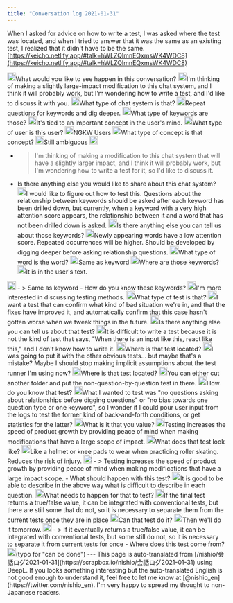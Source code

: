 ```yaml
---
title: "Conversation log 2021-01-31"
---
```


When I asked for advice on how to write a test, I was asked where the test was located, and when I tried to answer that it was the same as an existing test, I realized that it didn't have to be the same.
[https://keicho.netlify.app/#talk=hWLZQImnEQxmsWK4WDC8](https://keicho.netlify.app/#talk=hWLZQImnEQxmsWK4WDC8)

<img src='https://scrapbox.io/api/pages/nishio-en/nisbot/icon' alt='nisbot.icon' height="19.5"/>What would you like to see happen in this conversation?
<img src='https://scrapbox.io/api/pages/nishio-en/nishio/icon' alt='nishio.icon' height="19.5"/>I'm thinking of making a slightly large-impact modification to this chat system, and I think it will probably work, but I'm wondering how to write a test, and I'd like to discuss it with you.
<img src='https://scrapbox.io/api/pages/nishio-en/nisbot/icon' alt='nisbot.icon' height="19.5"/>What type of chat system is that?
<img src='https://scrapbox.io/api/pages/nishio-en/nishio/icon' alt='nishio.icon' height="19.5"/>Repeat questions for keywords and dig deeper.
<img src='https://scrapbox.io/api/pages/nishio-en/nisbot/icon' alt='nisbot.icon' height="19.5"/>What type of keywords are those?
<img src='https://scrapbox.io/api/pages/nishio-en/nishio/icon' alt='nishio.icon' height="19.5"/>It's tied to an important concept in the user's mind.
<img src='https://scrapbox.io/api/pages/nishio-en/nisbot/icon' alt='nisbot.icon' height="19.5"/>What type of user is this user?
<img src='https://scrapbox.io/api/pages/nishio-en/nishio/icon' alt='nishio.icon' height="19.5"/>NGKW Users
<img src='https://scrapbox.io/api/pages/nishio-en/nisbot/icon' alt='nisbot.icon' height="19.5"/>What type of concept is that concept?
<img src='https://scrapbox.io/api/pages/nishio-en/nishio/icon' alt='nishio.icon' height="19.5"/>Still ambiguous
<img src='https://scrapbox.io/api/pages/nishio-en/nisbot/icon' alt='nisbot.icon' height="19.5"/>
- >  I'm thinking of making a modification to this chat system that will have a slightly larger impact, and I think it will probably work, but I'm wondering how to write a test for it, so I'd like to discuss it.
- Is there anything else you would like to share about this chat system?
<img src='https://scrapbox.io/api/pages/nishio-en/nishio/icon' alt='nishio.icon' height="19.5"/>I would like to figure out how to test this. Questions about the relationship between keywords should be asked after each keyword has been drilled down, but currently, when a keyword with a very high attention score appears, the relationship between it and a word that has not been drilled down is asked.
<img src='https://scrapbox.io/api/pages/nishio-en/nisbot/icon' alt='nisbot.icon' height="19.5"/>Is there anything else you can tell us about those keywords?
<img src='https://scrapbox.io/api/pages/nishio-en/nishio/icon' alt='nishio.icon' height="19.5"/>Newly appearing words have a low attention score. Repeated occurrences will be higher. Should be developed by digging deeper before asking relationship questions.
<img src='https://scrapbox.io/api/pages/nishio-en/nisbot/icon' alt='nisbot.icon' height="19.5"/>What type of word is the word?
<img src='https://scrapbox.io/api/pages/nishio-en/nishio/icon' alt='nishio.icon' height="19.5"/>Same as keyword
<img src='https://scrapbox.io/api/pages/nishio-en/nisbot/icon' alt='nisbot.icon' height="19.5"/>Where are those keywords?
<img src='https://scrapbox.io/api/pages/nishio-en/nishio/icon' alt='nishio.icon' height="19.5"/>It is in the user's text.
<img src='https://scrapbox.io/api/pages/nishio-en/nisbot/icon' alt='nisbot.icon' height="19.5"/>
- >  Same as keyword
- How do you know these keywords?
<img src='https://scrapbox.io/api/pages/nishio-en/nishio/icon' alt='nishio.icon' height="19.5"/>I'm more interested in discussing testing methods.
<img src='https://scrapbox.io/api/pages/nishio-en/nisbot/icon' alt='nisbot.icon' height="19.5"/>What type of test is that?
<img src='https://scrapbox.io/api/pages/nishio-en/nishio/icon' alt='nishio.icon' height="19.5"/>I want a test that can confirm what kind of bad situation we're in, and that the fixes have improved it, and automatically confirm that this case hasn't gotten worse when we tweak things in the future.
<img src='https://scrapbox.io/api/pages/nishio-en/nisbot/icon' alt='nisbot.icon' height="19.5"/>Is there anything else you can tell us about that test?
<img src='https://scrapbox.io/api/pages/nishio-en/nishio/icon' alt='nishio.icon' height="19.5"/>It is difficult to write a test because it is not the kind of test that says, "When there is an input like this, react like this," and I don't know how to write it.
<img src='https://scrapbox.io/api/pages/nishio-en/nisbot/icon' alt='nisbot.icon' height="19.5"/>Where is that test located?
<img src='https://scrapbox.io/api/pages/nishio-en/nishio/icon' alt='nishio.icon' height="19.5"/>I was going to put it with the other obvious tests... but maybe that's a mistake? Maybe I should stop making implicit assumptions about the test runner I'm using now?
<img src='https://scrapbox.io/api/pages/nishio-en/nisbot/icon' alt='nisbot.icon' height="19.5"/>Where is that test located?
<img src='https://scrapbox.io/api/pages/nishio-en/nishio/icon' alt='nishio.icon' height="19.5"/>You can either cut another folder and put the non-question-by-question test in there.
<img src='https://scrapbox.io/api/pages/nishio-en/nisbot/icon' alt='nisbot.icon' height="19.5"/>How do you know that test?
<img src='https://scrapbox.io/api/pages/nishio-en/nishio/icon' alt='nishio.icon' height="19.5"/>What I wanted to test was "no questions asking about relationships before digging questions" or "no bias towards one question type or one keyword", so I wonder if I could pour user input from the logs to test the former kind of back-and-forth conditions, or get statistics for the latter?
<img src='https://scrapbox.io/api/pages/nishio-en/nisbot/icon' alt='nisbot.icon' height="19.5"/>What is it that you value?
<img src='https://scrapbox.io/api/pages/nishio-en/nishio/icon' alt='nishio.icon' height="19.5"/>Testing increases the speed of product growth by providing peace of mind when making modifications that have a large scope of impact.
<img src='https://scrapbox.io/api/pages/nishio-en/nisbot/icon' alt='nisbot.icon' height="19.5"/>What does that test look like?
<img src='https://scrapbox.io/api/pages/nishio-en/nishio/icon' alt='nishio.icon' height="19.5"/>Like a helmet or knee pads to wear when practicing roller skating. Reduces the risk of injury.
<img src='https://scrapbox.io/api/pages/nishio-en/nisbot/icon' alt='nisbot.icon' height="19.5"/>
- >  Testing increases the speed of product growth by providing peace of mind when making modifications that have a large impact scope.
- What should happen with this test?
<img src='https://scrapbox.io/api/pages/nishio-en/nishio/icon' alt='nishio.icon' height="19.5"/>It is good to be able to describe in the above way what is difficult to describe in each question.
<img src='https://scrapbox.io/api/pages/nishio-en/nisbot/icon' alt='nisbot.icon' height="19.5"/>What needs to happen for that to test?
<img src='https://scrapbox.io/api/pages/nishio-en/nishio/icon' alt='nishio.icon' height="19.5"/>If the final test returns a true/false value, it can be integrated with conventional tests, but there are still some that do not, so it is necessary to separate them from the current tests once they are in place
<img src='https://scrapbox.io/api/pages/nishio-en/nisbot/icon' alt='nisbot.icon' height="19.5"/>Can that test do it?
<img src='https://scrapbox.io/api/pages/nishio-en/nishio/icon' alt='nishio.icon' height="19.5"/>Then we'll do it tomorrow.
<img src='https://scrapbox.io/api/pages/nishio-en/nisbot/icon' alt='nisbot.icon' height="19.5"/>
- >  If it eventually returns a true/false value, it can be integrated with conventional tests, but some still do not, so it is necessary to separate it from current tests for once
- Where does this test come from?
<img src='https://scrapbox.io/api/pages/nishio-en/nishio/icon' alt='nishio.icon' height="19.5"/>(typo for "can be done")
---
This page is auto-translated from [/nishio/会話ログ2021-01-31](https://scrapbox.io/nishio/会話ログ2021-01-31) using DeepL. If you looks something interesting but the auto-translated English is not good enough to understand it, feel free to let me know at [@nishio_en](https://twitter.com/nishio_en). I'm very happy to spread my thought to non-Japanese readers.